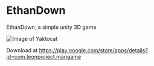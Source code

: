 # EthanDown
EthanDown, a simple unity 3D game

![Image of Yaktocat](https://lh3.googleusercontent.com/KWNsES-5pYyMLW4VXUVW7trlYvpsmL-cJm_wT3tarLthAGgTBbH2DcTWiytrLe8-7o0=h310)

Download at https://play.google.com/store/apps/details?id=com.leonproject.mangame

